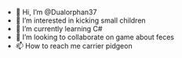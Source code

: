 - 👋 Hi, I’m @Dualorphan37
- 👀 I’m interested in kicking small children
- 🌱 I’m currently learning C#
- 💞️ I’m looking to collaborate on game about feces
- 📫 How to reach me carrier pidgeon

<!---
Dualorphan37/Dualorphan37 is a ✨ special ✨ repository because its `README.md` (this file) appears on your GitHub profile.
You can click the Preview link to take a look at your changes.
--->
